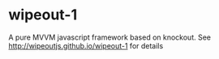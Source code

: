 wipeout-1
=========

A pure MVVM javascript framework based on knockout.
See http://wipeoutjs.github.io/wipeout-1 for details
